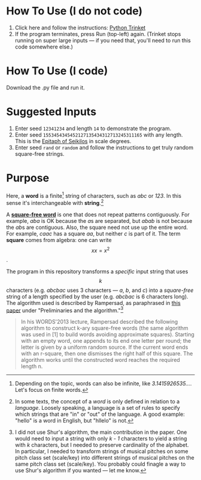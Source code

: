 # How To Use (I do not code)
1. Click here and follow the instructions: [Python Trinket](https://trinket.io/python3/3196758d83ba?outputOnly=true&runOption=run)
2. If the program terminates, press Run (top-left) again. (Trinket stops running on super large inputs — if you need that, you'll need to run this code somewhere else.)

# How To Use (I code)
Download the .py file and run it.

# Suggested Inputs
1. Enter seed `12341234` and length `14` to demonstrate the program.
2. Enter seed `1553454345452127135434312713245311165` with any length. This is the [Epitaph of Seikilos](https://en.wikipedia.org/wiki/Seikilos_epitaph) in scale degrees.
3. Enter seed `rand` or `random` and follow the instructions to get truly random square-free strings.

# Purpose
Here, a **word** is a finite[^***] string of characters, such as _abc_ or _123_. In this sense it's interchangeable with **string**.[^*]

A **[square-free word](https://en.wikipedia.org/wiki/Square-free_word)** is one that does not repeat patterns contiguously. For example, *aba* is OK because the *a*s are separated, but *abab* is not because the *ab*s are contiguous. Also, the square need not use up the entire word. For example, *caac* has a square *aa*, but neither *c* is part of it. The term **square** comes from algebra: one can write $$xx = x^2$$.

The program in this repository transforms a *specific* input string that uses $$k$$ characters (e.g. *abcbac* uses 3 characters — *a*, *b*, and *c*) into a *square-free* string of a length specified by the user (e.g. *abcbac* is 6 characters long). The algorithm used is described by Rampersad, as paraphrased in [this paper](https://www.sciencedirect.com/science/article/pii/S0304397515006489?via%3Dihub) under "Preliminaries and the algorithm."[^**]

>In his WORDS'2013 lecture, Rampersad described the following algorithm to construct k-ary square-free words (the same algorithm was used in [1] to build words avoiding approximate squares). Starting with an empty word, one appends to its end one letter per round; the letter is given by a uniform random source. If the current word ends with an r-square, then one dismisses the right half of this square. The algorithm works until the constructed word reaches the required length n.

[^***]: Depending on the topic, words can also be infinite, like *3.1415926535...*. Let's focus on finite words.
[^*]: In some texts, the concept of a *word* is only defined in relation to a *language*. Loosely speaking, a language is a set of rules to specify which strings that are "in" or "out" of the language. A good example: "hello" is a word in English, but "hllelo" is not.
[^**]: I did not use Shur's algorithm, the main contribution in the paper. One would need to input a string with only *k - 1* characters to yield a string with *k* characters, but I needed to preserve cardinality of the alphabet. In particular, I needed to transform strings of musical pitches on some pitch class set (scale/key) into different strings of musical pitches on the same pitch class set (scale/key). You probably could finagle a way to use Shur's algorithm if you wanted — let me know.
